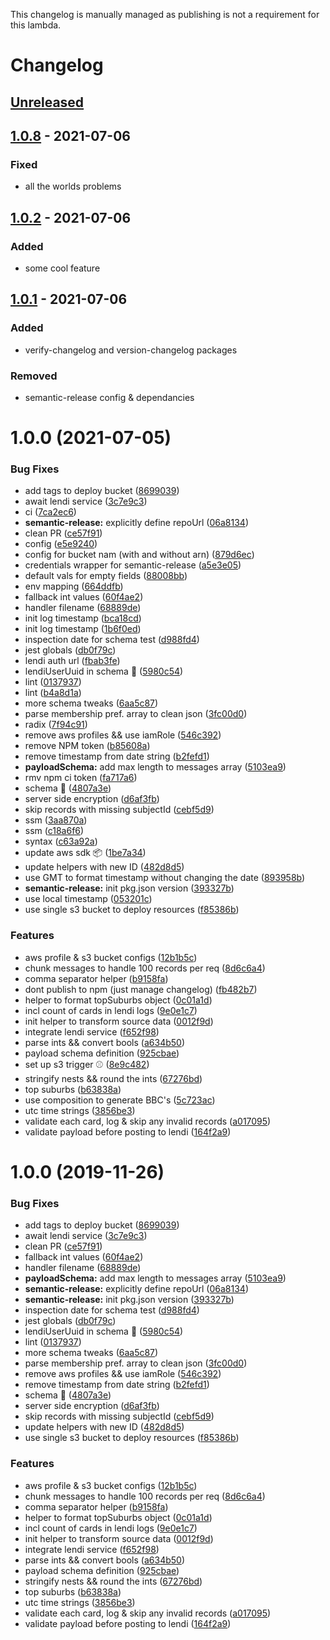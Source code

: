 This changelog is manually managed as publishing is not a requirement for this lambda. 

# Changelog

## [Unreleased][]

## [1.0.8][] - 2021-07-06
### Fixed
- all the worlds problems

## [1.0.2][] - 2021-07-06
### Added
- some cool feature

## [1.0.1][] - 2021-07-06
### Added
- verify-changelog and version-changelog packages

### Removed
- semantic-release config & dependancies

# 1.0.0 (2021-07-05)
### Bug Fixes

* add tags to deploy bucket ([8699039](https://github.com/domain-transactions/sls-baseballcard-service/commit/86990393ece0ca33a89414329800de21caba343f))
* await lendi service ([3c7e9c3](https://github.com/domain-transactions/sls-baseballcard-service/commit/3c7e9c3226cb0416aa69900bddbe8a627e97e48b))
* ci ([7ca2ec6](https://github.com/domain-transactions/sls-baseballcard-service/commit/7ca2ec6354c1e5b8b65f37cef963152dbc6d2486))
* **semantic-release:** explicitly define repoUrl ([06a8134](https://github.com/domain-transactions/sls-baseballcard-service/commit/06a8134d733e401f6eb8a884addd52367ee27cc0))
* clean PR ([ce57f91](https://github.com/domain-transactions/sls-baseballcard-service/commit/ce57f91e5d4f8c1f91514f96c186907a2fe7b1aa))
* config ([e5e9240](https://github.com/domain-transactions/sls-baseballcard-service/commit/e5e9240a0d74183bc88b68ec0cbcdd2cc3762b68))
* config for bucket nam (with and without arn) ([879d6ec](https://github.com/domain-transactions/sls-baseballcard-service/commit/879d6ec5be9ff36c0700e31e105a0341721bc76f))
* credentials wrapper for semantic-release ([a5e3e05](https://github.com/domain-transactions/sls-baseballcard-service/commit/a5e3e0544d186d7b350035c730ae931dffec5f8c))
* default vals for empty fields ([88008bb](https://github.com/domain-transactions/sls-baseballcard-service/commit/88008bb8df7d1efc38f382df7d51ab48c4126f07))
* env mapping ([664ddfb](https://github.com/domain-transactions/sls-baseballcard-service/commit/664ddfbaf04f250bfb9a827606a4704ffeddc99a))
* fallback int values ([60f4ae2](https://github.com/domain-transactions/sls-baseballcard-service/commit/60f4ae2b238e3f6c386fa7649ece70d1ca843a74))
* handler filename ([68889de](https://github.com/domain-transactions/sls-baseballcard-service/commit/68889de2b4097434d9ae1272f5ec8a9694dee67e))
* init log timestamp ([bca18cd](https://github.com/domain-transactions/sls-baseballcard-service/commit/bca18cd8705250d339b4b9cf5dc42c7f9994918b))
* init log timestamp ([1b6f0ed](https://github.com/domain-transactions/sls-baseballcard-service/commit/1b6f0edd03bea38f7bf7768ac5345956bc95190e))
* inspection date for schema test ([d988fd4](https://github.com/domain-transactions/sls-baseballcard-service/commit/d988fd480260cc3a9eb9cad83069a52a1be0584e))
* jest globals ([db0f79c](https://github.com/domain-transactions/sls-baseballcard-service/commit/db0f79c7e683304d83e68e112e2de1d109a5ad9d))
* lendi auth url ([fbab3fe](https://github.com/domain-transactions/sls-baseballcard-service/commit/fbab3fe239fc502df87de3085f138808fb2ee352))
* lendiUserUuid in schema :wrench: ([5980c54](https://github.com/domain-transactions/sls-baseballcard-service/commit/5980c540c5d780103974b15d7ab055c6cf01fbf3))
* lint ([0137937](https://github.com/domain-transactions/sls-baseballcard-service/commit/0137937ae2cd6827c565ceaf2e0fef617388ddac))
* lint ([b4a8d1a](https://github.com/domain-transactions/sls-baseballcard-service/commit/b4a8d1a6014d5d399a096fceedb63229bce17b74))
* more schema tweaks ([6aa5c87](https://github.com/domain-transactions/sls-baseballcard-service/commit/6aa5c87ea31b78d6443510149351d8835c64b80a))
* parse membership pref. array to clean json ([3fc00d0](https://github.com/domain-transactions/sls-baseballcard-service/commit/3fc00d0d33727f0beccd857c4b853dde67c4227e))
* radix ([7f94c91](https://github.com/domain-transactions/sls-baseballcard-service/commit/7f94c918e1c18b8d12a2e17edd63dd940dc37db3))
* remove aws profiles && use iamRole ([546c392](https://github.com/domain-transactions/sls-baseballcard-service/commit/546c3921d648815e4ba06c297c9559d69b12c81d))
* remove NPM token ([b85608a](https://github.com/domain-transactions/sls-baseballcard-service/commit/b85608a62ca77ee0d9361597314e3614acffb793))
* remove timestamp from date string ([b2fefd1](https://github.com/domain-transactions/sls-baseballcard-service/commit/b2fefd1735df429526e8afa07a1ff75f069ed2e5))
* **payloadSchema:** add max length to messages array ([5103ea9](https://github.com/domain-transactions/sls-baseballcard-service/commit/5103ea992a5200c3a177664d5319d28695a38ce6))
* rmv npm ci token ([fa717a6](https://github.com/domain-transactions/sls-baseballcard-service/commit/fa717a64c5ec0c8e22fd10b0699fffe8e4ac2a46))
* schema :wrench: ([4807a3e](https://github.com/domain-transactions/sls-baseballcard-service/commit/4807a3efb0cb149309566c74d6184087582fd8aa))
* server side encryption ([d6af3fb](https://github.com/domain-transactions/sls-baseballcard-service/commit/d6af3fb5e3878af0a2eefdb6620c8ef7eb564c9f))
* skip records with missing subjectId ([cebf5d9](https://github.com/domain-transactions/sls-baseballcard-service/commit/cebf5d9f4945ef3b54a8cd97c6b6c5ae8a52d504))
* ssm ([3aa870a](https://github.com/domain-transactions/sls-baseballcard-service/commit/3aa870a8d031741d2afdfdaeaee8fd1ee6824006))
* ssm ([c18a6f6](https://github.com/domain-transactions/sls-baseballcard-service/commit/c18a6f6cb95ac6398aebd2a3f3075f5297610ce4))
* syntax ([c63a92a](https://github.com/domain-transactions/sls-baseballcard-service/commit/c63a92af1d1ac592a58867033ad84d1a09841710))
* update aws sdk :package: ([1be7a34](https://github.com/domain-transactions/sls-baseballcard-service/commit/1be7a34f5eb781f1df703de7649ac67b4647e81e))
* update helpers with new ID ([482d8d5](https://github.com/domain-transactions/sls-baseballcard-service/commit/482d8d5554f0ec98c819f4cec26ad34d35de99dd))
* use GMT to format timestamp without changing the date ([893958b](https://github.com/domain-transactions/sls-baseballcard-service/commit/893958b3950f32e70fd5c531013a675a804d47f5))
* **semantic-release:** init pkg.json version ([393327b](https://github.com/domain-transactions/sls-baseballcard-service/commit/393327b00aef928fb28a525d4534bc676d541f11))
* use local timestamp ([053201c](https://github.com/domain-transactions/sls-baseballcard-service/commit/053201c2e04f707667e0a1543c3b730a223eaa25))
* use single s3 bucket to deploy resources ([f85386b](https://github.com/domain-transactions/sls-baseballcard-service/commit/f85386b9d6b02787ca11386b5306647b57578c42))


### Features

* aws profile & s3 bucket configs ([12b1b5c](https://github.com/domain-transactions/sls-baseballcard-service/commit/12b1b5c3ac1646038197445129d29cbc8db6ef48))
* chunk messages to handle 100 records per req ([8d6c6a4](https://github.com/domain-transactions/sls-baseballcard-service/commit/8d6c6a4f8d6ee1b0e67eb19110846707e52ee8df))
* comma separator helper ([b9158fa](https://github.com/domain-transactions/sls-baseballcard-service/commit/b9158fa69598ec1744119333a9f4fd4e0ac0120b))
* dont publish to npm (just manage changelog) ([fb482b7](https://github.com/domain-transactions/sls-baseballcard-service/commit/fb482b7c55ecd095f0be02af32025e30fd0a14cd))
* helper to format topSuburbs object ([0c01a1d](https://github.com/domain-transactions/sls-baseballcard-service/commit/0c01a1dccc55593f8c48c7804e5564410821cff4))
* incl count of cards in lendi logs ([9e0e1c7](https://github.com/domain-transactions/sls-baseballcard-service/commit/9e0e1c77eaea952a653e6dbd03c62b3431a53029))
* init helper to transform source data ([0012f9d](https://github.com/domain-transactions/sls-baseballcard-service/commit/0012f9d9aad6219e05bb2286aca5ff9a730dc9c8))
* integrate lendi service ([f652f98](https://github.com/domain-transactions/sls-baseballcard-service/commit/f652f98f4a9e01b711a32d57ec2dfa3f7b643d68))
* parse ints && convert bools ([a634b50](https://github.com/domain-transactions/sls-baseballcard-service/commit/a634b50a9d9a551491b7d6a1d263de22ed318475))
* payload schema definition ([925cbae](https://github.com/domain-transactions/sls-baseballcard-service/commit/925cbae8fa099098498458415c21ebe2fd9833d3))
* set up s3 trigger :baseball: ([8e9c482](https://github.com/domain-transactions/sls-baseballcard-service/commit/8e9c4821c24dde558e7b5d6921b8559aa33f8a0d))
* stringify nests && round the ints ([67276bd](https://github.com/domain-transactions/sls-baseballcard-service/commit/67276bd793318795a87aa844cc574100246f331d))
* top suburbs ([b63838a](https://github.com/domain-transactions/sls-baseballcard-service/commit/b63838a296ddc3f4b84528639d0a3097168b2d6b))
* use composition to generate BBC's ([5c723ac](https://github.com/domain-transactions/sls-baseballcard-service/commit/5c723acce3b6564bee47008fa6156e2e71f3dd95))
* utc time strings ([3856be3](https://github.com/domain-transactions/sls-baseballcard-service/commit/3856be386b3cce73c40da394fea3413f0a32bc1a))
* validate each card, log & skip any invalid records ([a017095](https://github.com/domain-transactions/sls-baseballcard-service/commit/a017095006c198c0aea3b5551b8685dd01896dd8))
* validate payload before posting to lendi ([164f2a9](https://github.com/domain-transactions/sls-baseballcard-service/commit/164f2a9a80c06ab68b403dd97d5a50acf8616217))

# 1.0.0 (2019-11-26)


### Bug Fixes

* add tags to deploy bucket ([8699039](https://github.com/domain-transactions/sls-baseballcard-service/commit/8699039))
* await lendi service ([3c7e9c3](https://github.com/domain-transactions/sls-baseballcard-service/commit/3c7e9c3))
* clean PR ([ce57f91](https://github.com/domain-transactions/sls-baseballcard-service/commit/ce57f91))
* fallback int values ([60f4ae2](https://github.com/domain-transactions/sls-baseballcard-service/commit/60f4ae2))
* handler filename ([68889de](https://github.com/domain-transactions/sls-baseballcard-service/commit/68889de))
* **payloadSchema:** add max length to messages array ([5103ea9](https://github.com/domain-transactions/sls-baseballcard-service/commit/5103ea9))
* **semantic-release:** explicitly define repoUrl ([06a8134](https://github.com/domain-transactions/sls-baseballcard-service/commit/06a8134))
* **semantic-release:** init pkg.json version ([393327b](https://github.com/domain-transactions/sls-baseballcard-service/commit/393327b))
* inspection date for schema test ([d988fd4](https://github.com/domain-transactions/sls-baseballcard-service/commit/d988fd4))
* jest globals ([db0f79c](https://github.com/domain-transactions/sls-baseballcard-service/commit/db0f79c))
* lendiUserUuid in schema :wrench: ([5980c54](https://github.com/domain-transactions/sls-baseballcard-service/commit/5980c54))
* lint ([0137937](https://github.com/domain-transactions/sls-baseballcard-service/commit/0137937))
* more schema tweaks ([6aa5c87](https://github.com/domain-transactions/sls-baseballcard-service/commit/6aa5c87))
* parse membership pref. array to clean json ([3fc00d0](https://github.com/domain-transactions/sls-baseballcard-service/commit/3fc00d0))
* remove aws profiles && use iamRole ([546c392](https://github.com/domain-transactions/sls-baseballcard-service/commit/546c392))
* remove timestamp from date string ([b2fefd1](https://github.com/domain-transactions/sls-baseballcard-service/commit/b2fefd1))
* schema :wrench: ([4807a3e](https://github.com/domain-transactions/sls-baseballcard-service/commit/4807a3e))
* server side encryption ([d6af3fb](https://github.com/domain-transactions/sls-baseballcard-service/commit/d6af3fb))
* skip records with missing subjectId ([cebf5d9](https://github.com/domain-transactions/sls-baseballcard-service/commit/cebf5d9))
* update helpers with new ID ([482d8d5](https://github.com/domain-transactions/sls-baseballcard-service/commit/482d8d5))
* use single s3 bucket to deploy resources ([f85386b](https://github.com/domain-transactions/sls-baseballcard-service/commit/f85386b))


### Features

* aws profile & s3 bucket configs ([12b1b5c](https://github.com/domain-transactions/sls-baseballcard-service/commit/12b1b5c))
* chunk messages to handle 100 records per req ([8d6c6a4](https://github.com/domain-transactions/sls-baseballcard-service/commit/8d6c6a4))
* comma separator helper ([b9158fa](https://github.com/domain-transactions/sls-baseballcard-service/commit/b9158fa))
* helper to format topSuburbs object ([0c01a1d](https://github.com/domain-transactions/sls-baseballcard-service/commit/0c01a1d))
* incl count of cards in lendi logs ([9e0e1c7](https://github.com/domain-transactions/sls-baseballcard-service/commit/9e0e1c7))
* init helper to transform source data ([0012f9d](https://github.com/domain-transactions/sls-baseballcard-service/commit/0012f9d))
* integrate lendi service ([f652f98](https://github.com/domain-transactions/sls-baseballcard-service/commit/f652f98))
* parse ints && convert bools ([a634b50](https://github.com/domain-transactions/sls-baseballcard-service/commit/a634b50))
* payload schema definition ([925cbae](https://github.com/domain-transactions/sls-baseballcard-service/commit/925cbae))
* stringify nests && round the ints ([67276bd](https://github.com/domain-transactions/sls-baseballcard-service/commit/67276bd))
* top suburbs ([b63838a](https://github.com/domain-transactions/sls-baseballcard-service/commit/b63838a))
* utc time strings ([3856be3](https://github.com/domain-transactions/sls-baseballcard-service/commit/3856be3))
* validate each card, log & skip any invalid records ([a017095](https://github.com/domain-transactions/sls-baseballcard-service/commit/a017095))
* validate payload before posting to lendi ([164f2a9](https://github.com/domain-transactions/sls-baseballcard-service/commit/164f2a9))

[Unreleased]: https://github.com/tomdaniels/fp/compare/v1.0.8...HEAD
[1.0.8]: https://github.com/tomdaniels/fp/compare/v1.0.2...v1.0.8
[1.0.2]: https://github.com/tomdaniels/fp/compare/v1.0.1...v1.0.2
[1.0.1]: https://github.com/tomdaniels/fp/tree/v1.0.1